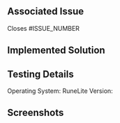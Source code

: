 ## Associated Issue
<!---
This project only accepts pull requests that are associated to currently open issues
If submitting a new enhancement or change in functionality, please open an issue first for discussion
If making a bugfix, it should be associated with an existing issue with a description and reproduction steps
Please link to the issue below:
-->
Closes #ISSUE_NUMBER

## Implemented Solution
<!---
Please write a description for your solution here.
Have you encountered any issues along the way?
Are there any caveats to note?
-->

## Testing Details
<!---
Please describe in detail how you tested your changes.
Include what Operating System and RuneLite version was used in testing.
Describe the plugin configurations that this change was tested with.
-->
Operating System: 
RuneLite Version: 

## Screenshots
<!---
If relevant, include any screenshots or gifs that show the enhancement/bugfix working in the client.
-->

